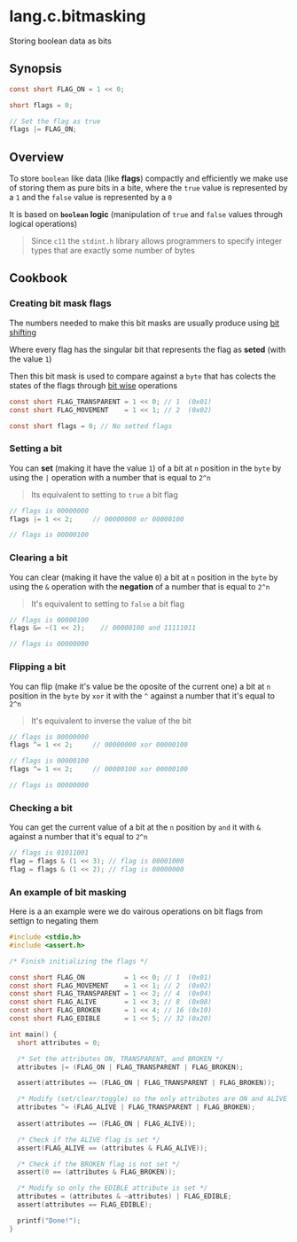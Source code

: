 # lang.c.bitmasking

Storing boolean data as bits

## Synopsis

```c
const short FLAG_ON = 1 << 0;

short flags = 0;

// Set the flag as true
flags |= FLAG_ON;
```

## Overview

To store `boolean` like data (like **flags**) compactly and 
efficiently we make use of storing them as pure bits in 
a bite, where the `true` value is represented by a `1` 
and the `false` value is represented by a `0`

It is based on **`boolean` logic** (manipulation of `true`
and `false` values through logical operations)

> Since `c11` the `stdint.h` library allows programmers
> to specify integer types that are exactly some number
> of bytes

## Cookbook

### Creating bit mask flags

The numbers needed to make this bit masks are usually produce 
using [bit shifting](./129e.md)

Where every flag has the singular bit that represents the
flag as **seted** (with the value `1`)

Then this bit mask is used to compare against a `byte` that
has colects the states of the flags through [bit wise](./ommm.md) 
operations

```c
const short FLAG_TRANSPARENT = 1 << 0; // 1  (0x01)
const short FLAG_MOVEMENT    = 1 << 1; // 2  (0x02)

const short flags = 0; // No setted flags
```

### Setting a bit

You can **set** (making it have the value `1`) of a bit at
`n` position in the `byte` by using the `|` operation with
a number that is equal to `2^n`

> Its equivalent to setting to `true` a bit flag

```c
// flags is 00000000
flags |= 1 << 2;     // 00000000 or 00000100

// flags is 00000100
```

### Clearing a bit

You can clear (making it have the value `0`) a bit at
`n` position in the `byte` by using the `&` operation with
the **negation** of a number that is equal to `2^n`

> It's equivalent to setting to `false` a bit flag

```c
// flags is 00000100
flags &= ~(1 << 2);    // 00000100 and 11111011

// flags is 00000000
```

### Flipping a bit

You can flip (make it's value be the oposite of the 
current one) a bit at `n` position in the `byte` by
`xor` it with the `^` against a number that it's equal
to `2^n`

> It's equivalent to inverse the value of the bit

```c
// flags is 00000000
flags ^= 1 << 2;     // 00000000 xor 00000100

// flags is 00000100
flags ^= 1 << 2;     // 00000100 xor 00000100

// flags is 00000000
```

### Checking a bit

You can get the current value of a bit at the `n`
position by `and` it with `&` against a number that
it's equal to `2^n`

```c
// flags is 01011001
flag = flags & (1 << 3); // flag is 00001000
flag = flags & (1 << 2); // flag is 00000000
```

### An example of bit masking

Here is a an example were we do vairous operations on bit
flags from settign to negating them

```c
#include <stdio.h>
#include <assert.h>

/* Finish initializing the flags */

const short FLAG_ON          = 1 << 0; // 1  (0x01)
const short FLAG_MOVEMENT    = 1 << 1; // 2  (0x02)
const short FLAG_TRANSPARENT = 1 << 2; // 4  (0x04)
const short FLAG_ALIVE       = 1 << 3; // 8  (0x08)
const short FLAG_BROKEN      = 1 << 4; // 16 (0x10)
const short FLAG_EDIBLE      = 1 << 5; // 32 (0x20)

int main() {
  short attributes = 0;

  /* Set the attributes ON, TRANSPARENT, and BROKEN */
  attributes |= (FLAG_ON | FLAG_TRANSPARENT | FLAG_BROKEN);

  assert(attributes == (FLAG_ON | FLAG_TRANSPARENT | FLAG_BROKEN));

  /* Modify (set/clear/toggle) so the only attributes are ON and ALIVE */
  attributes ^= (FLAG_ALIVE | FLAG_TRANSPARENT | FLAG_BROKEN);
    
  assert(attributes == (FLAG_ON | FLAG_ALIVE));

  /* Check if the ALIVE flag is set */
  assert(FLAG_ALIVE == (attributes & FLAG_ALIVE));

  /* Check if the BROKEN flag is not set */
  assert(0 == (attributes & FLAG_BROKEN));

  /* Modify so only the EDIBLE attribute is set */
  attributes = (attributes & ~attributes) | FLAG_EDIBLE;
  assert(attributes == FLAG_EDIBLE);

  printf("Done!");
}
```
